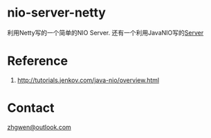 nio-server-netty
================

利用Netty写的一个简单的NIO Server.
还有一个利用JavaNIO写的[Server](https://github.com/zhgwen/nio-server)

Reference
============
1. http://tutorials.jenkov.com/java-nio/overview.html

Contact
============
zhgwen@outlook.com
